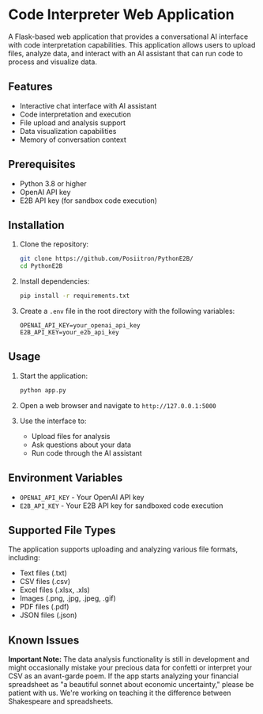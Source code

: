 # Code Interpreter Web Application

A Flask-based web application that provides a conversational AI interface with code interpretation capabilities. This application allows users to upload files, analyze data, and interact with an AI assistant that can run code to process and visualize data.

## Features

- Interactive chat interface with AI assistant
- Code interpretation and execution
- File upload and analysis support
- Data visualization capabilities
- Memory of conversation context

## Prerequisites

- Python 3.8 or higher
- OpenAI API key
- E2B API key (for sandbox code execution)

## Installation

1. Clone the repository:
   ```bash
   git clone https://github.com/Posiitron/PythonE2B/
   cd PythonE2B
   ```

2. Install dependencies:
   ```bash
   pip install -r requirements.txt
   ```

3. Create a `.env` file in the root directory with the following variables:
   ```
   OPENAI_API_KEY=your_openai_api_key
   E2B_API_KEY=your_e2b_api_key
   ```

## Usage

1. Start the application:
   ```bash
   python app.py
   ```

2. Open a web browser and navigate to `http://127.0.0.1:5000`

3. Use the interface to:
   - Upload files for analysis
   - Ask questions about your data
   - Run code through the AI assistant

## Environment Variables

- `OPENAI_API_KEY` - Your OpenAI API key
- `E2B_API_KEY` - Your E2B API key for sandboxed code execution

## Supported File Types 

The application supports uploading and analyzing various file formats, including:
- Text files (.txt)
- CSV files (.csv)
- Excel files (.xlsx, .xls)
- Images (.png, .jpg, .jpeg, .gif)
- PDF files (.pdf)
- JSON files (.json)

## Known Issues

**Important Note:** The data analysis functionality is still in development and might occasionally mistake your precious data for confetti or interpret your CSV as an avant-garde poem. If the app starts analyzing your financial spreadsheet as "a beautiful sonnet about economic uncertainty," please be patient with us. We're working on teaching it the difference between Shakespeare and spreadsheets.

